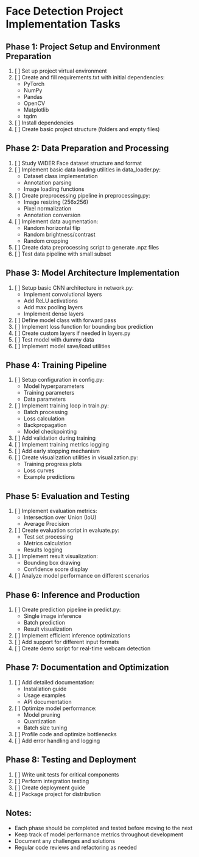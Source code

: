 # Face Detection Project Implementation Tasks

## Phase 1: Project Setup and Environment Preparation

1. [ ] Set up project virtual environment
2. [ ] Create and fill requirements.txt with initial dependencies:
   - PyTorch
   - NumPy
   - Pandas
   - OpenCV
   - Matplotlib
   - tqdm
3. [ ] Install dependencies
4. [ ] Create basic project structure (folders and empty files)

## Phase 2: Data Preparation and Processing

1. [ ] Study WIDER Face dataset structure and format
2. [ ] Implement basic data loading utilities in data_loader.py:
   - Dataset class implementation
   - Annotation parsing
   - Image loading functions
3. [ ] Create preprocessing pipeline in preprocessing.py:
   - Image resizing (256x256)
   - Pixel normalization
   - Annotation conversion
4. [ ] Implement data augmentation:
   - Random horizontal flip
   - Random brightness/contrast
   - Random cropping
5. [ ] Create data preprocessing script to generate .npz files
6. [ ] Test data pipeline with small subset

## Phase 3: Model Architecture Implementation

1. [ ] Setup basic CNN architecture in network.py:
   - Implement convolutional layers
   - Add ReLU activations
   - Add max pooling layers
   - Implement dense layers
2. [ ] Define model class with forward pass
3. [ ] Implement loss function for bounding box prediction
4. [ ] Create custom layers if needed in layers.py
5. [ ] Test model with dummy data
6. [ ] Implement model save/load utilities

## Phase 4: Training Pipeline

1. [ ] Setup configuration in config.py:
   - Model hyperparameters
   - Training parameters
   - Data parameters
2. [ ] Implement training loop in train.py:
   - Batch processing
   - Loss calculation
   - Backpropagation
   - Model checkpointing
3. [ ] Add validation during training
4. [ ] Implement training metrics logging
5. [ ] Add early stopping mechanism
6. [ ] Create visualization utilities in visualization.py:
   - Training progress plots
   - Loss curves
   - Example predictions

## Phase 5: Evaluation and Testing

1. [ ] Implement evaluation metrics:
   - Intersection over Union (IoU)
   - Average Precision
2. [ ] Create evaluation script in evaluate.py:
   - Test set processing
   - Metrics calculation
   - Results logging
3. [ ] Implement result visualization:
   - Bounding box drawing
   - Confidence score display
4. [ ] Analyze model performance on different scenarios

## Phase 6: Inference and Production

1. [ ] Create prediction pipeline in predict.py:
   - Single image inference
   - Batch prediction
   - Result visualization
2. [ ] Implement efficient inference optimizations
3. [ ] Add support for different input formats
4. [ ] Create demo script for real-time webcam detection

## Phase 7: Documentation and Optimization

1. [ ] Add detailed documentation:
   - Installation guide
   - Usage examples
   - API documentation
2. [ ] Optimize model performance:
   - Model pruning
   - Quantization
   - Batch size tuning
3. [ ] Profile code and optimize bottlenecks
4. [ ] Add error handling and logging

## Phase 8: Testing and Deployment

1. [ ] Write unit tests for critical components
2. [ ] Perform integration testing
3. [ ] Create deployment guide
4. [ ] Package project for distribution

## Notes:

- Each phase should be completed and tested before moving to the next
- Keep track of model performance metrics throughout development
- Document any challenges and solutions
- Regular code reviews and refactoring as needed
